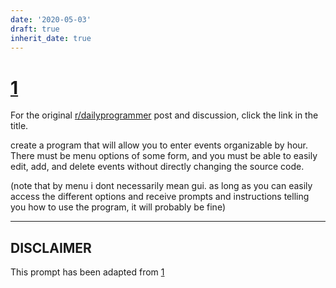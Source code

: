 ```yaml
---
date: '2020-05-03'
draft: true
inherit_date: true
---
```


# [1](https://www.reddit.com/r/dailyprogrammer/comments/pihtx/intermediate_challenge_1/)

For the original [r/dailyprogrammer](https://www.reddit.com/r/dailyprogrammer/) post and discussion, click the link in the title.

create a program that will allow you to enter events organizable by hour. There must be menu options of some form, and you must be able to easily edit, add, and delete events without directly changing the source code.

(note that by menu i dont necessarily mean gui. as long as you can easily access the different options and receive prompts and instructions telling you how to use the program, it will probably be fine)


----
## **DISCLAIMER**
This prompt has been adapted from [1](https://www.reddit.com/r/dailyprogrammer/comments/pihtx/intermediate_challenge_1/
)

